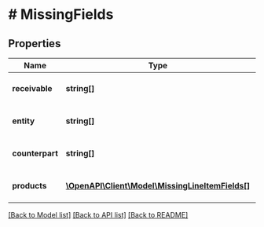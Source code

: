 # # MissingFields

## Properties

Name | Type | Description | Notes
------------ | ------------- | ------------- | -------------
**receivable** | **string[]** | Missing fields of receivable. | [optional]
**entity** | **string[]** | Missing fields of entity. | [optional]
**counterpart** | **string[]** | Missing fields of counterpart. | [optional]
**products** | [**\OpenAPI\Client\Model\MissingLineItemFields[]**](MissingLineItemFields.md) | Missing fields of line items. | [optional]

[[Back to Model list]](../../README.md#models) [[Back to API list]](../../README.md#endpoints) [[Back to README]](../../README.md)
